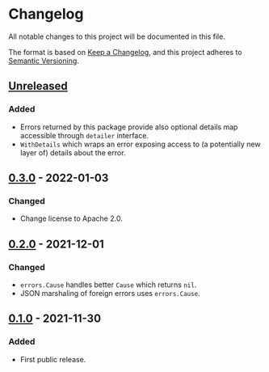 # Changelog

All notable changes to this project will be documented in this file.

The format is based on [Keep a Changelog](https://keepachangelog.com/en/1.0.0/),
and this project adheres to [Semantic Versioning](https://semver.org/spec/v2.0.0.html).

## [Unreleased]

### Added

- Errors returned by this package provide also optional details map accessible
  through `detailer` interface.
- `WithDetails` which wraps an error exposing access to (a potentially new layer of)
  details about the error.

## [0.3.0] - 2022-01-03

### Changed

- Change license to Apache 2.0.

## [0.2.0] - 2021-12-01

### Changed

- `errors.Cause` handles better `Cause` which returns `nil`.
- JSON marshaling of foreign errors uses `errors.Cause`.

## [0.1.0] - 2021-11-30

### Added

- First public release.

[unreleased]: https://gitlab.com/tozd/go/errors/-/compare/v0.3.0...main
[0.3.0]: https://gitlab.com/tozd/go/errors/-/compare/v0.2.0...v0.3.0
[0.2.0]: https://gitlab.com/tozd/go/errors/-/compare/v0.1.0...v0.2.0
[0.1.0]: https://gitlab.com/tozd/go/errors/-/tags/v0.1.0

<!-- markdownlint-disable-file MD024 -->
